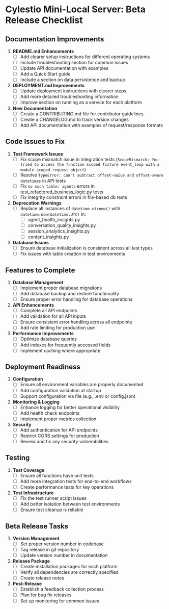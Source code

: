 # Cylestio Mini-Local Server: Beta Release Checklist

## Documentation Improvements

1. **README.md Enhancements**
   - [ ] Add clearer setup instructions for different operating systems
   - [ ] Include troubleshooting section for common issues
   - [ ] Update API documentation with examples
   - [ ] Add a Quick Start guide
   - [ ] Include a section on data persistence and backup

2. **DEPLOYMENT.md Improvements**
   - [ ] Update deployment instructions with clearer steps
   - [ ] Add more detailed troubleshooting information
   - [ ] Improve section on running as a service for each platform

3. **New Documentation**
   - [ ] Create a CONTRIBUTING.md file for contributor guidelines
   - [ ] Create a CHANGELOG.md to track version changes
   - [ ] Add API documentation with examples of request/response formats

## Code Issues to Fix

1. **Test Framework Issues**
   - [ ] Fix scope mismatch issue in integration tests (`ScopeMismatch: You tried to access the function scoped fixture event_loop with a module scoped request object`)
   - [ ] Resolve `TypeError: can't subtract offset-naive and offset-aware datetimes` in API tests
   - [ ] Fix `no such table: agents` errors in test_refactored_business_logic.py tests
   - [ ] Fix integrity constraint errors in file-based db tests

2. **Deprecation Warnings**
   - [ ] Replace all instances of `datetime.utcnow()` with `datetime.now(datetime.UTC)` in:
     - [ ] agent_health_insights.py
     - [ ] conversation_quality_insights.py
     - [ ] session_analytics_insights.py
     - [ ] content_insights.py

3. **Database Issues**
   - [ ] Ensure database initialization is consistent across all test types
   - [ ] Fix issues with table creation in test environments

## Features to Complete

1. **Database Management**
   - [ ] Implement proper database migrations
   - [ ] Add database backup and restore functionality
   - [ ] Ensure proper error handling for database operations

2. **API Enhancements**
   - [ ] Complete all API endpoints
   - [ ] Add validation for all API inputs
   - [ ] Ensure consistent error handling across all endpoints
   - [ ] Add rate limiting for production use

3. **Performance Improvements**
   - [ ] Optimize database queries
   - [ ] Add indexes for frequently accessed fields
   - [ ] Implement caching where appropriate

## Deployment Readiness

1. **Configuration**
   - [ ] Ensure all environment variables are properly documented
   - [ ] Add configuration validation at startup
   - [ ] Support configuration via file (e.g., .env or config.json)

2. **Monitoring & Logging**
   - [ ] Enhance logging for better operational visibility
   - [ ] Add health check endpoints
   - [ ] Implement proper metrics collection

3. **Security**
   - [ ] Add authentication for API endpoints
   - [ ] Restrict CORS settings for production
   - [ ] Review and fix any security vulnerabilities

## Testing

1. **Test Coverage**
   - [ ] Ensure all functions have unit tests
   - [ ] Add more integration tests for end-to-end workflows
   - [ ] Create performance tests for key operations

2. **Test Infrastructure**
   - [ ] Fix the test runner script issues
   - [ ] Add better isolation between test environments
   - [ ] Ensure test cleanup is reliable

## Beta Release Tasks

1. **Version Management**
   - [ ] Set proper version number in codebase
   - [ ] Tag release in git repository
   - [ ] Update version number in documentation

2. **Release Package**
   - [ ] Create installation packages for each platform
   - [ ] Verify all dependencies are correctly specified
   - [ ] Create release notes

3. **Post-Release**
   - [ ] Establish a feedback collection process
   - [ ] Plan for bug fix releases
   - [ ] Set up monitoring for common issues 